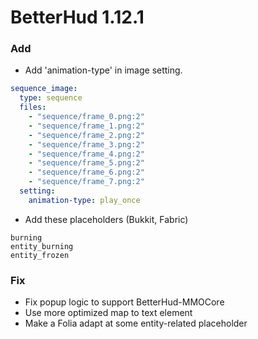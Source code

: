 # BetterHud 1.12.1

### Add
- Add 'animation-type' in image setting. 
```yaml
sequence_image:
  type: sequence
  files:
    - "sequence/frame_0.png:2"
    - "sequence/frame_1.png:2"
    - "sequence/frame_2.png:2"
    - "sequence/frame_3.png:2"
    - "sequence/frame_4.png:2"
    - "sequence/frame_5.png:2"
    - "sequence/frame_6.png:2"
    - "sequence/frame_7.png:2"
  setting:
    animation-type: play_once
```
- Add these placeholders (Bukkit, Fabric)
```
burning
entity_burning
entity_frozen
```

### Fix
- Fix popup logic to support BetterHud-MMOCore
- Use more optimized map to text element
- Make a Folia adapt at some entity-related placeholder
